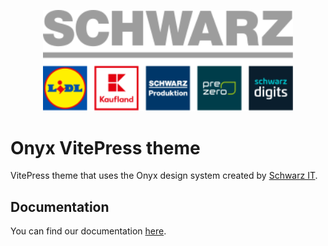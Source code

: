 <p>
  <a href="https://gruppe.schwarz">
  <div align="center">
    <img src="https://raw.githubusercontent.com/SchwarzIT/onyx/main/.github/schwarz-group.svg" width="400px" />
    </div>
  </a>
</p>

# Onyx VitePress theme

VitePress theme that uses the Onyx design system created by [Schwarz IT](https://it.schwarz).

## Documentation

You can find our documentation [here](https://onyx.schwarz/packages/vitepress-theme.html).
